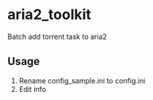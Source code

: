 # aria2_toolkit
Batch add torrent task to aria2

## Usage
1. Rename config_sample.ini to config.ini
2. Edit info
